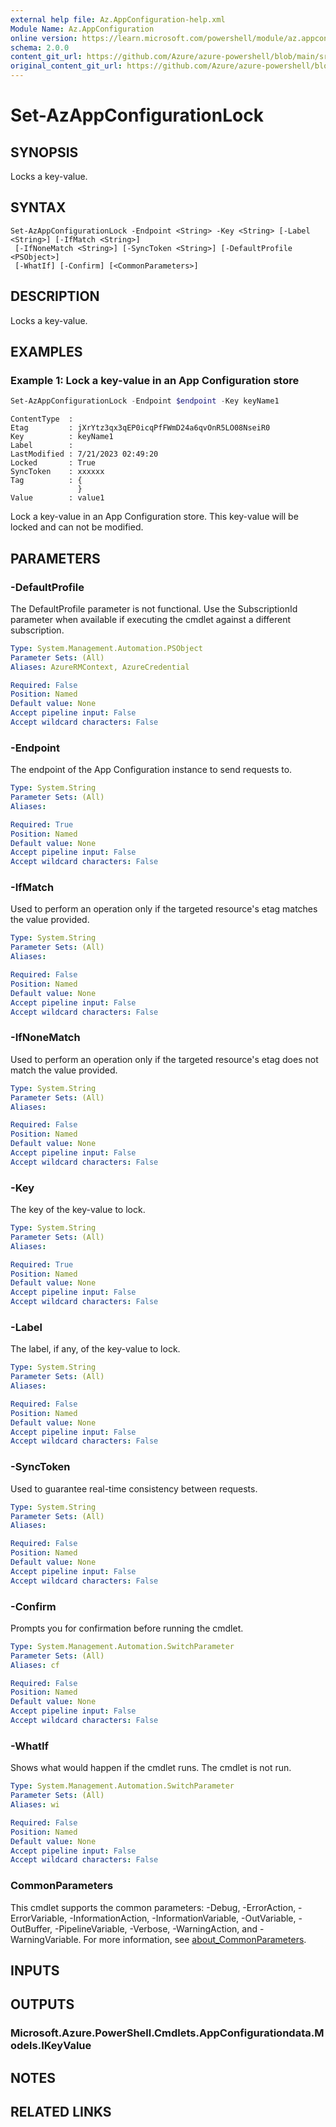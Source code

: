 ```yaml
---
external help file: Az.AppConfiguration-help.xml
Module Name: Az.AppConfiguration
online version: https://learn.microsoft.com/powershell/module/az.appconfiguration/set-azappconfigurationlock
schema: 2.0.0
content_git_url: https://github.com/Azure/azure-powershell/blob/main/src/AppConfiguration/AppConfiguration/help/Set-AzAppConfigurationLock.md
original_content_git_url: https://github.com/Azure/azure-powershell/blob/main/src/AppConfiguration/AppConfiguration/help/Set-AzAppConfigurationLock.md
---
```


# Set-AzAppConfigurationLock

## SYNOPSIS
Locks a key-value.

## SYNTAX

```
Set-AzAppConfigurationLock -Endpoint <String> -Key <String> [-Label <String>] [-IfMatch <String>]
 [-IfNoneMatch <String>] [-SyncToken <String>] [-DefaultProfile <PSObject>]
 [-WhatIf] [-Confirm] [<CommonParameters>]
```

## DESCRIPTION
Locks a key-value.

## EXAMPLES

### Example 1: Lock a key-value in an App Configuration store
```powershell
Set-AzAppConfigurationLock -Endpoint $endpoint -Key keyName1
```

```output
ContentType  :
Etag         : jXrYtz3qx3qEP0icqPfFWmD24a6qvOnR5LO08NseiR0
Key          : keyName1
Label        :
LastModified : 7/21/2023 02:49:20
Locked       : True
SyncToken    : xxxxxx
Tag          : {
               }
Value        : value1
```

Lock a key-value in an App Configuration store.
This key-value will be locked and can not be modified.

## PARAMETERS

### -DefaultProfile
The DefaultProfile parameter is not functional.
Use the SubscriptionId parameter when available if executing the cmdlet against a different subscription.

```yaml
Type: System.Management.Automation.PSObject
Parameter Sets: (All)
Aliases: AzureRMContext, AzureCredential

Required: False
Position: Named
Default value: None
Accept pipeline input: False
Accept wildcard characters: False
```

### -Endpoint
The endpoint of the App Configuration instance to send requests to.

```yaml
Type: System.String
Parameter Sets: (All)
Aliases:

Required: True
Position: Named
Default value: None
Accept pipeline input: False
Accept wildcard characters: False
```

### -IfMatch
Used to perform an operation only if the targeted resource's etag matches the value provided.

```yaml
Type: System.String
Parameter Sets: (All)
Aliases:

Required: False
Position: Named
Default value: None
Accept pipeline input: False
Accept wildcard characters: False
```

### -IfNoneMatch
Used to perform an operation only if the targeted resource's etag does not match the value provided.

```yaml
Type: System.String
Parameter Sets: (All)
Aliases:

Required: False
Position: Named
Default value: None
Accept pipeline input: False
Accept wildcard characters: False
```

### -Key
The key of the key-value to lock.

```yaml
Type: System.String
Parameter Sets: (All)
Aliases:

Required: True
Position: Named
Default value: None
Accept pipeline input: False
Accept wildcard characters: False
```

### -Label
The label, if any, of the key-value to lock.

```yaml
Type: System.String
Parameter Sets: (All)
Aliases:

Required: False
Position: Named
Default value: None
Accept pipeline input: False
Accept wildcard characters: False
```

### -SyncToken
Used to guarantee real-time consistency between requests.

```yaml
Type: System.String
Parameter Sets: (All)
Aliases:

Required: False
Position: Named
Default value: None
Accept pipeline input: False
Accept wildcard characters: False
```

### -Confirm
Prompts you for confirmation before running the cmdlet.

```yaml
Type: System.Management.Automation.SwitchParameter
Parameter Sets: (All)
Aliases: cf

Required: False
Position: Named
Default value: None
Accept pipeline input: False
Accept wildcard characters: False
```

### -WhatIf
Shows what would happen if the cmdlet runs.
The cmdlet is not run.

```yaml
Type: System.Management.Automation.SwitchParameter
Parameter Sets: (All)
Aliases: wi

Required: False
Position: Named
Default value: None
Accept pipeline input: False
Accept wildcard characters: False
```

### CommonParameters
This cmdlet supports the common parameters: -Debug, -ErrorAction, -ErrorVariable, -InformationAction, -InformationVariable, -OutVariable, -OutBuffer, -PipelineVariable, -Verbose, -WarningAction, and -WarningVariable. For more information, see [about_CommonParameters](http://go.microsoft.com/fwlink/?LinkID=113216).

## INPUTS

## OUTPUTS

### Microsoft.Azure.PowerShell.Cmdlets.AppConfigurationdata.Models.IKeyValue

## NOTES

## RELATED LINKS
